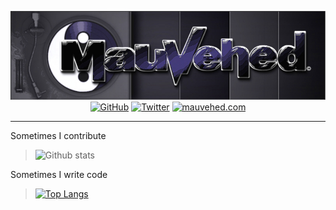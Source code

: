 <p align="center">
    <img src="images/mauvehed_transparent.png">
	<br>
	<a href="https://github.com/mauvehed"><img src="https://img.shields.io/github/followers/mauvehed.svg?label=GitHub&style=social" alt="GitHub"></a>
	<a href="https://twitter.com/mauvehed"><img src="https://img.shields.io/twitter/follow/mauvehed?label=Twitter&style=social" alt="Twitter"></a>
	<a href="https://mauvehed.com"><img src="https://img.shields.io/website?down_color=red&style=social&up_color=purple&url=https%3A%2F%2Fmauvehed.com" alt="mauvehed.com"></a>
</p>

---

Sometimes I contribute
> ![Github stats](https://github-readme-stats.vercel.app/api?username=mauvehed&show_icons=true&theme=radical)

Sometimes I write code
> [![Top Langs](https://github-readme-stats.vercel.app/api/top-langs/?username=mauvehed&theme=radical&layout=compact)](https://github.com/anuraghazra/github-readme-stats)

